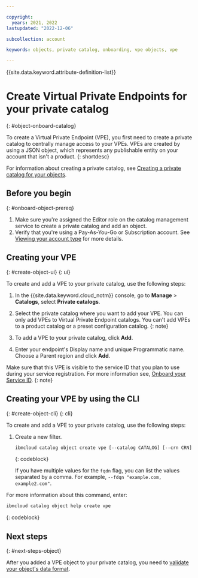 ```yaml
---

copyright:
  years: 2021, 2022
lastupdated: "2022-12-06"

subcollection: account

keywords: objects, private catalog, onboarding, vpe objects, vpe

---
```


{{site.data.keyword.attribute-definition-list}}


# Create Virtual Private Endpoints for your private catalog
{: #object-onboard-catalog}

To create a Virtual Private Endpoint (VPE), you first need to create a private catalog to centrally manage access to your VPEs. VPEs are created by using a JSON object, which represents any publishable entity on your account that isn't a product.
{: shortdesc}

For information about creating a private catalog, see [Creating a private catalog for your objects](/docs/account?topic=account-restrict-by-user-object&interface=ui#catalog-all-object).

## Before you begin
{: #onboard-object-prereq}

1. Make sure you're assigned the Editor role on the catalog management service to create a private catalog and add an object.
1. Verify that you're using a Pay-As-You-Go or Subscription account. See [Viewing your account type](/docs/account?topic=account-account_settings#view-acct-type) for more details.


## Creating your VPE
{: #create-object-ui}
{: ui}

To create and add a VPE to your private catalog, use the following steps:

1. In the {{site.data.keyword.cloud_notm}} console, go to **Manage** > **Catalogs**, select **Private catalogs**.
1. Select the private catalog where you want to add your VPE.
   You can only add VPEs to Virtual Private Endpoint catalogs. You can't add VPEs to a product catalog or a preset configuration catalog.
   {: note}

1. To add a VPE to your private catalog, click **Add**.
1. Enter your endpoint's Display name and unique Programmatic name. Choose a Parent region and click **Add**.

Make sure that this VPE is visible to the service ID that you plan to use during your service registration. For more information see, [Onboard your Service ID](/docs/get-coding?topic=get-coding-vpe-onboarding-platform#service-ID-onboarding).
{: note}

## Creating your VPE by using the CLI
{: #create-object-cli}
{: cli}

To create and add a VPE to your private catalog, use the following steps:

1. Create a new filter.
   ```bash
   ibmcloud catalog object create vpe [--catalog CATALOG] [--crn CRN] [--endpoint-type TYPE] [--fqdn FQDN] [--name NAME] [--region REGION]
   ```
   {: codeblock}

   If you have multiple values for the `fqdn` flag, you can list the values separated by a comma. For example, `--fdqn "example.com, example2.com"`.

For more information about this command, enter:
```bash
ibmcloud catalog object help create vpe
```
{: codeblock}

## Next steps
{: #next-steps-object}

After you added a VPE object to your private catalog, you need to [validate your object's data format](/docs/get-coding?topic=get-coding-vpe-onboarding-platform#validate-vpe-object).
